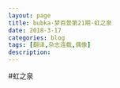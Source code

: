 ```yaml
---
layout: page
title: bubka·梦百景第21期·虹之泉
date: 2018-3-17
categories: blog
tags: [翻译,杂志连载,偶像]
description: 
---
```

#虹之泉


